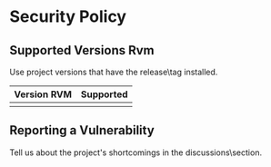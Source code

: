 # Security Policy

## Supported Versions Rvm

Use project versions that have the release\tag installed.

| Version RVM | Supported          |
| ------- | ------------------ |
|  |  |


## Reporting a Vulnerability

Tell us about the project's shortcomings in the discussions\section.

